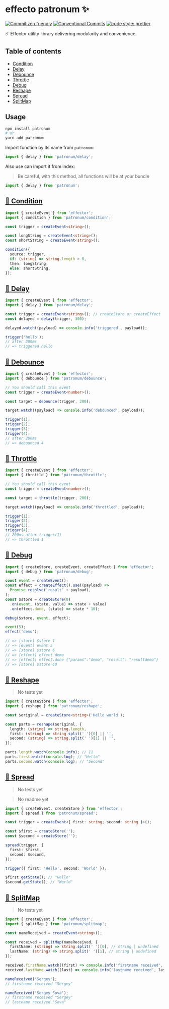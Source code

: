 # effecto patronum ✨

[![Commitizen friendly](https://img.shields.io/badge/commitizen-friendly-brightgreen.svg)](http://commitizen.github.io/cz-cli/) [![Conventional Commits](https://img.shields.io/badge/Conventional%20Commits-1.0.0-yellow.svg)](https://conventionalcommits.org) [![code style: prettier](https://img.shields.io/badge/code_style-prettier-ff69b4.svg)](http://prettier.io)

☄️ Effector utility library delivering modularity and convenience

## Table of contents

- [Condition](#-condition)
- [Delay](#-delay)
- [Debounce](#-debounce)
- [Throttle](#-throttle)
- [Debug](#-debug)
- [Reshape](#-reshape)
- [Spread](#-spread)
- [SplitMap](#-splitmap)

## Usage

```bash
npm install patronum
# or
yarn add patronum
```

Import function by its name from `patronum`:

```ts
import { delay } from 'patronum/delay';
```

Also use can import it from index:

> Be careful, with this method, all functions will be at your bundle

```ts
import { delay } from 'patronum';
```

## [🧁 Condition](/condition 'Documentation')

```ts
import { createEvent } from 'effector';
import { condition } from 'patronum/condition';

const trigger = createEvent<string>();

const longString = createEvent<string>();
const shortString = createEvent<string>();

condition({
  source: trigger,
  if: (string) => string.length > 8,
  then: longString,
  else: shortString,
});
```

## [🧁 Delay](/delay 'Documentation')

```ts
import { createEvent } from 'effector';
import { delay } from 'patronum/delay';

const trigger = createEvent<string>(); // createStore or createEffect
const delayed = delay(trigger, 300);

delayed.watch((payload) => console.info('triggered', payload));

trigger('hello');
// after 300ms
// => triggered hello
```

## [🧁 Debounce](/debounce 'Documentation')

```ts
import { createEvent } from 'effector';
import { debounce } from 'patronum/debounce';

// You should call this event
const trigger = createEvent<number>();

const target = debounce(trigger, 200);

target.watch((payload) => console.info('debounced', payload));

trigger(1);
trigger(2);
trigger(3);
trigger(4);
// after 200ms
// => debounced 4
```

## [🧁 Throttle](/throttle 'Documentation')

```ts
import { createEvent } from 'effector';
import { throttle } from 'patronum/throttle';

// You should call this event
const trigger = createEvent<number>();

const target = throttle(trigger, 200);

target.watch((payload) => console.info('throttled', payload));

trigger(1);
trigger(2);
trigger(3);
trigger(4);
// 200ms after trigger(1)
// => throttled 1
```

## [🧁 Debug](/debug 'Documentation')

```ts
import { createStore, createEvent, createEffect } from 'effector';
import { debug } from 'patronum/debug';

const event = createEvent();
const effect = createEffect().use((payload) =>
  Promise.resolve('result' + payload),
);
const $store = createStore(0)
  .on(event, (state, value) => state + value)
  .on(effect.done, (state) => state * 10);

debug($store, event, effect);

event(5);
effect('demo');

// => [store] $store 1
// => [event] event 5
// => [store] $store 6
// => [effect] effect demo
// => [effect] effect.done {"params":"demo", "result": "resultdemo"}
// => [store] $store 60
```

## [🍰 Reshape](/reshape 'Documentation')

> No tests yet

```ts
import { createStore } from 'effector';
import { reshape } from 'patronum/reshape';

const $original = createStore<string>('Hello world');

const parts = reshape($original, {
  length: (string) => string.length,
  first: (string) => string.split(' ')[0] || '',
  second: (string) => string.split(' ')[1] || '',
});

parts.length.watch(console.info); // 11
parts.first.watch(console.log); // "Hello"
parts.second.watch(console.log); // "Second"
```

## [🍰 Spread](/spread 'Documentation')

> No tests yet

> No readme yet

```ts
import { createEvent, createStore } from 'effector';
import { spread } from 'patronum/spread';

const trigger = createEvent<{ first: string; second: string }>();

const $first = createStore('');
const $second = createStore('');

spread(trigger, {
  first: $first,
  second: $second,
});

trigger({ first: 'Hello', second: 'World' });

$first.getState(); // "Hello"
$second.getState(); // "World"
```

## [🍰 SplitMap](/splitmap 'Documentation')

> No tests yet

```ts
import { createEvent } from 'effector';
import { splitMap } from 'patronum/splitmap';

const nameReceived = createEvent<string>();

const received = splitMap(nameReceived, {
  firstName: (string) => string.split(' ')[0], // string | undefined
  lastName: (string) => string.split(' ')[1], // string | undefined
});

received.firstName.watch((first) => console.info('firstname received', first));
received.lastName.watch((last) => console.info('lastname received', last));

nameReceived('Sergey');
// firstname received "Sergey"

nameReceived('Sergey Sova');
// firstname received "Sergey"
// lastname received "Sova"
```

